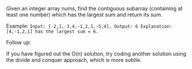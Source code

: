 Given an integer array nums, find the contiguous subarray (containing at least one number) which has the largest sum and return its sum.

Example:
`
  Input: [-2,1,-3,4,-1,2,1,-5,4],
  Output: 6
  Explanation: [4,-1,2,1] has the largest sum = 6.
`

Follow up:

If you have figured out the O(n) solution, try coding another solution using the divide and conquer approach, which is more subtle.